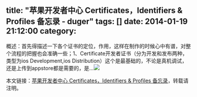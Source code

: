 title: "苹果开发者中心 Certificates，Identifiers & Profiles 备忘录 - duger"
tags: []
date: 2014-01-19 21:12:00
category:
---

概述：首先得描述一下各个证书的定位，作用，这样在制作的时候心中有谱，对整个流程的把握也会准确一些；1、Certificate开发者证书（分为开发和发布两种，类型为ios Development,ios Distribution）这个是最基础的，不论是真机调试，还是上传到appstore都是需要的，是...![](http://counter.cnblogs.com/blog/rss/3526183)

本文链接：[苹果开发者中心 Certificates，Identifiers &amp; Profiles 备忘录](http://www.cnblogs.com/duger/p/3526183.html)，转载请注明。